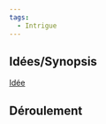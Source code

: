 ```yaml
---
tags:
  - Intrigue
---
```

## Idées/Synopsis
[Idée](https://youtube.com/shorts/sQ9bRcUSiX0?si=57soP8F0HRkoTsjG)
## Déroulement